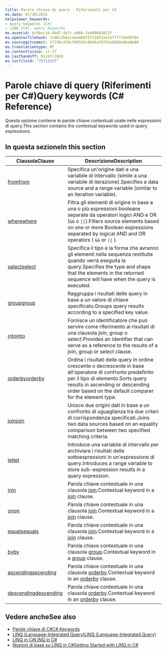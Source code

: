 ```yaml
---
title: Parole chiave di query - Riferimenti per C#
ms.date: 07/20/2015
helpviewer_keywords:
- query keywords [C#]
- LINQ [C#], query keywords
ms.assetid: 6c9bec16-dbd7-4a7c-a060-fe4600b2021f
ms.openlocfilehash: 3c08c2b6ecdaa4b875f118531e7e77f7164dd784
ms.sourcegitcommit: 5f236cd78cf09593c8945a7d753e0850e96a0b80
ms.translationtype: MT
ms.contentlocale: it-IT
ms.lasthandoff: 01/07/2020
ms.locfileid: "75713157"
---
```

# <a name="query-keywords-c-reference"></a><span data-ttu-id="b2e39-102">Parole chiave di query (Riferimenti per C#)</span><span class="sxs-lookup"><span data-stu-id="b2e39-102">Query keywords (C# Reference)</span></span>

<span data-ttu-id="b2e39-103">Questa sezione contiene le parole chiave contestuali usate nelle espressioni di query.</span><span class="sxs-lookup"><span data-stu-id="b2e39-103">This section contains the contextual keywords used in query expressions.</span></span>

## <a name="in-this-section"></a><span data-ttu-id="b2e39-104">In questa sezione</span><span class="sxs-lookup"><span data-stu-id="b2e39-104">In this section</span></span>

|<span data-ttu-id="b2e39-105">Clausola</span><span class="sxs-lookup"><span data-stu-id="b2e39-105">Clause</span></span>|<span data-ttu-id="b2e39-106">Descrizione</span><span class="sxs-lookup"><span data-stu-id="b2e39-106">Description</span></span>|
|------------|-----------------|
|[<span data-ttu-id="b2e39-107">from</span><span class="sxs-lookup"><span data-stu-id="b2e39-107">from</span></span>](from-clause.md)|<span data-ttu-id="b2e39-108">Specifica un'origine dati e una variabile di intervallo (simile a una variabile di iterazione).</span><span class="sxs-lookup"><span data-stu-id="b2e39-108">Specifies a data source and a range variable (similar to an iteration variable).</span></span>|
|[<span data-ttu-id="b2e39-109">where</span><span class="sxs-lookup"><span data-stu-id="b2e39-109">where</span></span>](where-clause.md)|<span data-ttu-id="b2e39-110">Filtra gli elementi di origine in base a una o più espressioni booleane separate da operatori logici AND e OR (`&&` o <code>&#124;&#124;</code>).</span><span class="sxs-lookup"><span data-stu-id="b2e39-110">Filters source elements based on one or more Boolean expressions separated by logical AND and OR operators ( `&&` or <code>&#124;&#124;</code> ).</span></span>|
|[<span data-ttu-id="b2e39-111">select</span><span class="sxs-lookup"><span data-stu-id="b2e39-111">select</span></span>](select-clause.md)|<span data-ttu-id="b2e39-112">Specifica il tipo e la forma che avranno gli elementi nella sequenza restituita quando verrà eseguita la query.</span><span class="sxs-lookup"><span data-stu-id="b2e39-112">Specifies the type and shape that the elements in the returned sequence will have when the query is executed.</span></span>|
|[<span data-ttu-id="b2e39-113">group</span><span class="sxs-lookup"><span data-stu-id="b2e39-113">group</span></span>](group-clause.md)|<span data-ttu-id="b2e39-114">Raggruppa i risultati delle query in base a un valore di chiave specificato.</span><span class="sxs-lookup"><span data-stu-id="b2e39-114">Groups query results according to a specified key value.</span></span>|
|[<span data-ttu-id="b2e39-115">into</span><span class="sxs-lookup"><span data-stu-id="b2e39-115">into</span></span>](into.md)|<span data-ttu-id="b2e39-116">Fornisce un identificatore che può servire come riferimento ai risultati di una clausola join, group o select.</span><span class="sxs-lookup"><span data-stu-id="b2e39-116">Provides an identifier that can serve as a reference to the results of a join, group or select clause.</span></span>|
|[<span data-ttu-id="b2e39-117">orderby</span><span class="sxs-lookup"><span data-stu-id="b2e39-117">orderby</span></span>](orderby-clause.md)|<span data-ttu-id="b2e39-118">Ordina i risultati delle query in ordine crescente o decrescente in base all'operatore di confronto predefinito per il tipo di elemento.</span><span class="sxs-lookup"><span data-stu-id="b2e39-118">Sorts query results in ascending or descending order based on the default comparer for the element type.</span></span>|
|[<span data-ttu-id="b2e39-119">join</span><span class="sxs-lookup"><span data-stu-id="b2e39-119">join</span></span>](join-clause.md)|<span data-ttu-id="b2e39-120">Unisce due origini dati in base a un confronto di uguaglianza tra due criteri di corrispondenza specificati.</span><span class="sxs-lookup"><span data-stu-id="b2e39-120">Joins two data sources based on an equality comparison between two specified matching criteria.</span></span>|
|[<span data-ttu-id="b2e39-121">let</span><span class="sxs-lookup"><span data-stu-id="b2e39-121">let</span></span>](let-clause.md)|<span data-ttu-id="b2e39-122">Introduce una variabile di intervallo per archiviare i risultati delle sottoespressioni in un'espressione di query.</span><span class="sxs-lookup"><span data-stu-id="b2e39-122">Introduces a range variable to store sub-expression results in a query expression.</span></span>|
|[<span data-ttu-id="b2e39-123">in</span><span class="sxs-lookup"><span data-stu-id="b2e39-123">in</span></span>](in.md)|<span data-ttu-id="b2e39-124">Parola chiave contestuale in una clausola [join](join-clause.md).</span><span class="sxs-lookup"><span data-stu-id="b2e39-124">Contextual keyword in a [join](join-clause.md) clause.</span></span>|
|[<span data-ttu-id="b2e39-125">on</span><span class="sxs-lookup"><span data-stu-id="b2e39-125">on</span></span>](on.md)|<span data-ttu-id="b2e39-126">Parola chiave contestuale in una clausola [join](join-clause.md).</span><span class="sxs-lookup"><span data-stu-id="b2e39-126">Contextual keyword in a [join](join-clause.md) clause.</span></span>|
|[<span data-ttu-id="b2e39-127">equals</span><span class="sxs-lookup"><span data-stu-id="b2e39-127">equals</span></span>](equals.md)|<span data-ttu-id="b2e39-128">Parola chiave contestuale in una clausola [join](join-clause.md).</span><span class="sxs-lookup"><span data-stu-id="b2e39-128">Contextual keyword in a [join](join-clause.md) clause.</span></span>|
|[<span data-ttu-id="b2e39-129">by</span><span class="sxs-lookup"><span data-stu-id="b2e39-129">by</span></span>](by.md)|<span data-ttu-id="b2e39-130">Parola chiave contestuale in una clausola [group](group-clause.md).</span><span class="sxs-lookup"><span data-stu-id="b2e39-130">Contextual keyword in a [group](group-clause.md) clause.</span></span>|
|[<span data-ttu-id="b2e39-131">ascending</span><span class="sxs-lookup"><span data-stu-id="b2e39-131">ascending</span></span>](ascending.md)|<span data-ttu-id="b2e39-132">Parola chiave contestuale in una clausola [orderby](orderby-clause.md).</span><span class="sxs-lookup"><span data-stu-id="b2e39-132">Contextual keyword in an [orderby](orderby-clause.md) clause.</span></span>|
|[<span data-ttu-id="b2e39-133">descending</span><span class="sxs-lookup"><span data-stu-id="b2e39-133">descending</span></span>](descending.md)|<span data-ttu-id="b2e39-134">Parola chiave contestuale in una clausola [orderby](orderby-clause.md).</span><span class="sxs-lookup"><span data-stu-id="b2e39-134">Contextual keyword in an [orderby](orderby-clause.md) clause.</span></span>|

## <a name="see-also"></a><span data-ttu-id="b2e39-135">Vedere anche</span><span class="sxs-lookup"><span data-stu-id="b2e39-135">See also</span></span>

- [<span data-ttu-id="b2e39-136">Parole chiave di C#</span><span class="sxs-lookup"><span data-stu-id="b2e39-136">C# Keywords</span></span>](index.md)
- [<span data-ttu-id="b2e39-137">LINQ (Language-Integrated Query)</span><span class="sxs-lookup"><span data-stu-id="b2e39-137">LINQ (Language-Integrated Query)</span></span>](../../programming-guide/concepts/linq/index.md)
- [<span data-ttu-id="b2e39-138">LINQ in C#</span><span class="sxs-lookup"><span data-stu-id="b2e39-138">LINQ in C#</span></span>](../../linq/index.md)
- [<span data-ttu-id="b2e39-139">Nozioni di base su LINQ in C#</span><span class="sxs-lookup"><span data-stu-id="b2e39-139">Getting Started with LINQ in C#</span></span>](/dotnet/csharp/programming-guide/concepts/linq/)
